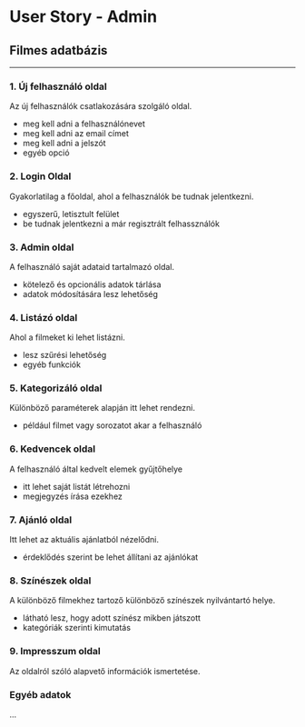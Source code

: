 # User Story - Admin

## Filmes adatbázis
***

### 1. Új felhasználó oldal
Az új felhasználók csatlakozására szolgáló oldal.
* meg kell adni a felhasználónevet
* meg kell adni az email címet
* meg kell adni a jelszót
* egyéb opció

### 2. Login Oldal
Gyakorlatilag a főoldal, ahol a felhasználók be tudnak jelentkezni. 
* egyszerű, letisztult felület
* be tudnak jelentkezni a már regisztrált felhassználók

### 3. Admin oldal
A felhasználó saját adataid tartalmazó oldal.
* kötelező és opcionális adatok tárlása
* adatok módosítására lesz lehetőség

### 4. Listázó oldal
Ahol a filmeket ki lehet listázni.
* lesz szűrési lehetőség
* egyéb funkciók

### 5. Kategorizáló oldal
Különböző paraméterek alapján itt lehet rendezni.
* például filmet vagy sorozatot akar a felhasználó

### 6. Kedvencek oldal
A felhasználó által kedvelt elemek gyűjtőhelye
* itt lehet saját listát létrehozni
* megjegyzés írása ezekhez

### 7. Ajánló oldal
Itt lehet az aktuális ajánlatból nézelődni.
* érdeklődés szerint be lehet állítani az ajánlókat

### 8. Színészek oldal
A különböző filmekhez tartoző különböző színészek nyilvántartó helye.
* látható lesz, hogy adott színész mikben játszott
* kategóriák szerinti kimutatás

### 9. Impresszum oldal
Az oldalról szóló alapvető információk ismertetése.

### Egyéb adatok
...